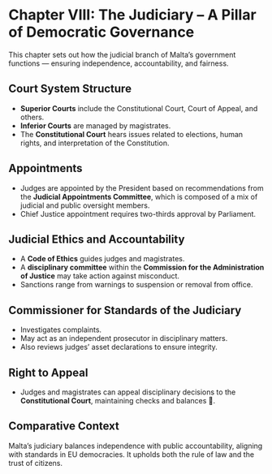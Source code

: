 # Chapter VIII: The Judiciary – A Pillar of Democratic Governance

This chapter sets out how the judicial branch of Malta’s government functions — ensuring independence, accountability, and fairness.

## Court System Structure

- **Superior Courts** include the Constitutional Court, Court of Appeal, and others.
- **Inferior Courts** are managed by magistrates.
- The **Constitutional Court** hears issues related to elections, human rights, and interpretation of the Constitution.

## Appointments

- Judges are appointed by the President based on recommendations from the **Judicial Appointments Committee**, which is composed of a mix of judicial and public oversight members.
- Chief Justice appointment requires two-thirds approval by Parliament.

## Judicial Ethics and Accountability

- A **Code of Ethics** guides judges and magistrates.
- A **disciplinary committee** within the **Commission for the Administration of Justice** may take action against misconduct.
- Sanctions range from warnings to suspension or removal from office.

## Commissioner for Standards of the Judiciary

- Investigates complaints.
- May act as an independent prosecutor in disciplinary matters.
- Also reviews judges’ asset declarations to ensure integrity.

## Right to Appeal

- Judges and magistrates can appeal disciplinary decisions to the **Constitutional Court**, maintaining checks and balances 🧭.

## Comparative Context

Malta’s judiciary balances independence with public accountability, aligning with standards in EU democracies. It upholds both the rule of law and the trust of citizens.
